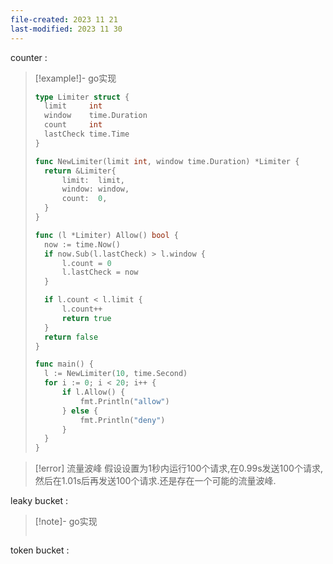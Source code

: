 ```yaml
---
file-created: 2023 11 21
last-modified: 2023 11 30
---
```



counter : 

>[!example!]- go实现 
>```go
> type Limiter struct {
> 	limit     int
> 	window    time.Duration
> 	count     int
> 	lastCheck time.Time
> }
> 
> func NewLimiter(limit int, window time.Duration) *Limiter {
> 	return &Limiter{
> 		limit:  limit,
> 		window: window,
> 		count:  0,
> 	}
> }
> 
> func (l *Limiter) Allow() bool {
> 	now := time.Now()
> 	if now.Sub(l.lastCheck) > l.window {
> 		l.count = 0
> 		l.lastCheck = now
> 	}
> 
> 	if l.count < l.limit {
> 		l.count++
> 		return true
> 	}
> 	return false
> }
> 
> func main() {
> 	l := NewLimiter(10, time.Second)
> 	for i := 0; i < 20; i++ {
> 		if l.Allow() {
> 			fmt.Println("allow")
> 		} else {
> 			fmt.Println("deny")
> 		}
> 	}
> }
> ```

>[!error] 流量波峰 
>假设设置为1秒内运行100个请求,在0.99s发送100个请求,然后在1.01s后再发送100个请求.还是存在一个可能的流量波峰. 


leaky bucket : 

>[!note]- go实现
>```go
>
>```


token bucket : 
